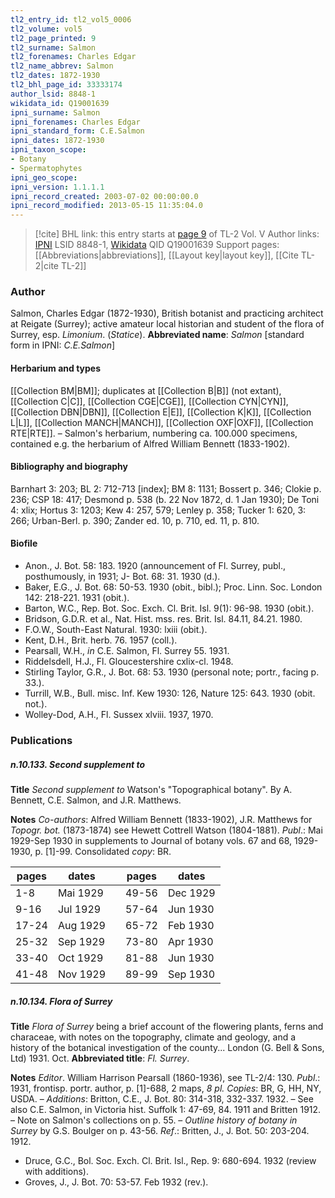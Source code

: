 ```yaml
---
tl2_entry_id: tl2_vol5_0006
tl2_volume: vol5
tl2_page_printed: 9
tl2_surname: Salmon
tl2_forenames: Charles Edgar
tl2_name_abbrev: Salmon
tl2_dates: 1872-1930
tl2_bhl_page_id: 33333174
author_lsid: 8848-1
wikidata_id: Q19001639
ipni_surname: Salmon
ipni_forenames: Charles Edgar
ipni_standard_form: C.E.Salmon
ipni_dates: 1872-1930
ipni_taxon_scope: 
- Botany
- Spermatophytes
ipni_geo_scope: 
ipni_version: 1.1.1.1
ipni_record_created: 2003-07-02 00:00:00.0
ipni_record_modified: 2013-05-15 11:35:04.0
---
```


> [!cite] BHL link: this entry starts at [page 9](https://www.biodiversitylibrary.org/page/33333174) of TL-2 Vol. V
> Author links: [IPNI](https://www.ipni.org/a/8848-1) LSID 8848-1, [Wikidata](https://www.wikidata.org/wiki/Q19001639) QID Q19001639
> Support pages: [[Abbreviations|abbreviations]], [[Layout key|layout key]], [[Cite TL-2|cite TL-2]]

### Author

Salmon, Charles Edgar (1872-1930), British botanist and practicing architect at Reigate (Surrey); active amateur local historian and student of the flora of Surrey, esp. *Limonium*. (*Statice*). 
**Abbreviated name**: *Salmon* \[standard form in IPNI: *C.E.Salmon*\]

#### Herbarium and types

[[Collection BM|BM]]; duplicates at [[Collection B|B]] (not extant), [[Collection C|C]], [[Collection CGE|CGE]], [[Collection CYN|CYN]], [[Collection DBN|DBN]], [[Collection E|E]], [[Collection K|K]], [[Collection L|L]], [[Collection MANCH|MANCH]], [[Collection OXF|OXF]], [[Collection RTE|RTE]]. – Salmon's herbarium, numbering ca. 100.000 specimens, contained e.g. the herbarium of Alfred William Bennett (1833-1902).

#### Bibliography and biography

Barnhart 3: 203; BL 2: 712-713 \[index\]; BM 8: 1131; Bossert p. 346; Clokie p. 236; CSP 18: 417; Desmond p. 538 (b. 22 Nov 1872, d. 1 Jan 1930); De Toni 4: xlix; Hortus 3: 1203; Kew 4: 257, 579; Lenley p. 358; Tucker 1: 620, 3: 266; Urban-Berl. p. 390; Zander ed. 10, p. 710, ed. 11, p. 810.

#### Biofile

- Anon., J. Bot. 58: 183. 1920 (announcement of Fl. Surrey, publ., posthumously, in 1931; J- Bot. 68: 31. 1930 (d.).
- Baker, E.G., J. Bot. 68: 50-53. 1930 (obit., bibl.); Proc. Linn. Soc. London 142: 218-221. 1931 (obit.).
- Barton, W.C., Rep. Bot. Soc. Exch. Cl. Brit. Isl. 9(1): 96-98. 1930 (obit.).
- Bridson, G.D.R. et al., Nat. Hist. mss. res. Brit. Isl. 84.11, 84.21. 1980.
- F.O.W., South-East Natural. 1930: lxiii (obit.).
- Kent, D.H., Brit. herb. 76. 1957 (coll.).
- Pearsall, W.H., *in* C.E. Salmon, Fl. Surrey 55. 1931.
- Riddelsdell, H.J., Fl. Gloucestershire cxlix-cl. 1948.
- Stirling Taylor, G.R., J. Bot. 68: 53. 1930 (personal note; portr., facing p. 33.).
- Turrill, W.B., Bull. misc. Inf. Kew 1930: 126, Nature 125: 643. 1930 (obit. not.).
- Wolley-Dod, A.H., Fl. Sussex xlviii. 1937, 1970.

### Publications

##### n.10.133. Second supplement to

**Title**
*Second supplement to* Watson's "Topographical botany". By A. Bennett, C.E. Salmon, and J.R. Matthews.

**Notes**
*Co-authors*: Alfred William Bennett (1833-1902), J.R. Matthews for *Topogr. bot.* (1873-1874) see Hewett Cottrell Watson (1804-1881).
*Publ*.: Mai 1929-Sep 1930 in supplements to Journal of botany vols. 67 and 68, 1929-1930, p. \[1\]-99. Consolidated *copy*: BR.

|pages	|dates	| |pages	|dates|
|---	|---	|---|---	|---	|
|1-8	|Mai 1929	| |49-56	|Dec 1929|
|9-16	|Jul 1929	| |57-64	|Jun 1930|
|17-24	|Aug 1929	| |65-72	|Feb 1930|
|25-32	|Sep 1929	| |73-80	|Apr 1930|
|33-40	|Oct 1929	| |81-88	|Jun 1930|
|41-48	|Nov 1929	| |89-99	|Sep 1930|

##### n.10.134. Flora of Surrey

**Title**
*Flora of Surrey* being a brief account of the flowering plants, ferns and characeae, with notes on the topography, climate and geology, and a history of the botanical investigation of the county... London (G. Bell & Sons, Ltd) 1931. Oct.
**Abbreviated title**: *Fl. Surrey*.

**Notes**
*Editor*. William Harrison Pearsall (1860-1936), see TL-2/4: 130.
*Publ*.: 1931, frontisp. portr. author, p. \[1\]-688, 2 maps, *8 pl. Copies*: BR, G, HH, NY, USDA. – *Additions*: Britton, C.E., J. Bot. 80: 314-318, 332-337. 1932. – See also C.E. Salmon, in Victoria hist. Suffolk 1: 47-69, 84. 1911 and Britten 1912. – Note on Salmon's collections on p. 55. – *Outline history of botany in Surrey* by G.S. Boulger on p. 43-56.
*Ref*.: Britten, J., J. Bot. 50: 203-204. 1912.
- Druce, G.C., Bol. Soc. Exch. Cl. Brit. Isl., Rep. 9: 680-694. 1932 (review with additions).
- Groves, J., J. Bot. 70: 53-57. Feb 1932 (rev.).

